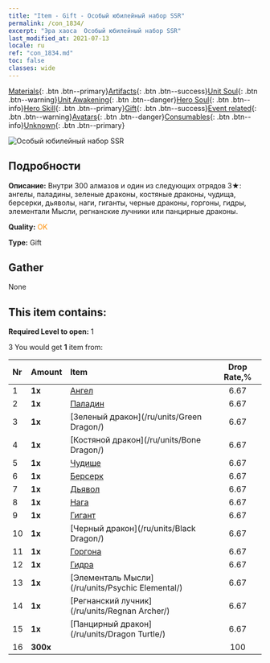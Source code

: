 ```yaml
---
title: "Item - Gift - Особый юбилейный набор SSR"
permalink: /con_1834/
excerpt: "Эра хаоса  Особый юбилейный набор SSR"
last_modified_at: 2021-07-13
locale: ru
ref: "con_1834.md"
toc: false
classes: wide
---
```

 [Materials](/ItemsRU/){: .btn .btn--primary}[Artifacts](/ItemsRU/Artifacts/){: .btn .btn--success}[Unit Soul](/ItemsRU/UnitSoul/){: .btn .btn--warning}[Unit Awakening](/ItemsRU/UnitAwakening/){: .btn .btn--danger}[Hero Soul](/ItemsRU/HeroSoul/){: .btn .btn--info}[Hero Skill](/ItemsRU/HeroSkill/){: .btn .btn--primary}[Gift](/ItemsRU/Gift/){: .btn .btn--success}[Event related](/ItemsRU/Events/){: .btn .btn--warning}[Avatars](/ItemsRU/Avatars/){: .btn .btn--danger}[Consumables](/ItemsRU/Consumables/){: .btn .btn--info}[Unknown](/ItemsRU/Unknown/){: .btn .btn--primary}

 ![Особый юбилейный набор SSR](/images/t/i_907456.png)

## Подробности
 **Описание:** Внутри 300 алмазов и один из следующих отрядов 3★: ангелы, паладины, зеленые драконы, костяные драконы, чудища, берсерки, дьяволы, наги, гиганты, черные драконы, горгоны, гидры, элементали Мысли, регнанские лучники или панцирные драконы.

 **Quality:** <span style="color: #FF8C00">OK</span>

 **Type:** Gift

## Gather

  None

## This item contains:

 **Required Level to open:** 1

 3 You would get **1** item  from:

  | Nr | Amount |     Item    | Drop Rate,% |
  |:---|:-------|:------------|:---------:|
  | 1 |  **1x** | [Ангел](/ru/units/Angel/) | 6.67 | 
  | 2 |  **1x** | [Паладин](/ru/units/Paladin/) | 6.67 | 
  | 3 |  **1x** | [Зеленый дракон](/ru/units/Green Dragon/) | 6.67 | 
  | 4 |  **1x** | [Костяной дракон](/ru/units/Bone Dragon/) | 6.67 | 
  | 5 |  **1x** | [Чудище](/ru/units/Behemoth/) | 6.67 | 
  | 6 |  **1x** | [Берсерк](/ru/units/Berserker/) | 6.67 | 
  | 7 |  **1x** | [Дьявол](/ru/units/Devil/) | 6.67 | 
  | 8 |  **1x** | [Нага](/ru/units/Naga/) | 6.67 | 
  | 9 |  **1x** | [Гигант](/ru/units/Giant/) | 6.67 | 
  | 10 |  **1x** | [Черный дракон](/ru/units/Black Dragon/) | 6.67 | 
  | 11 |  **1x** | [Горгона](/ru/units/Gorgon/) | 6.67 | 
  | 12 |  **1x** | [Гидра](/ru/units/Hydra/) | 6.67 | 
  | 13 |  **1x** | [Элементаль Мысли](/ru/units/Psychic Elemental/) | 6.67 | 
  | 14 |  **1x** | [Регнанский лучник](/ru/units/Regnan Archer/) | 6.67 | 
  | 15 |  **1x** | [Панцирный дракон](/ru/units/Dragon Turtle/) | 6.67 | 
  | 16 |  **300x** | <i class="fas fa-gem"/> | 100 | 
